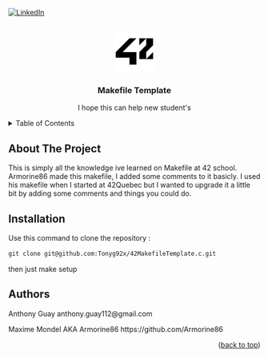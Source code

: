 <div id="top"></div>

[![LinkedIn][linkedin-shield]][linkedin-url]

<!-- PROJECT LOGO -->
<br />
<div align="center">
  <a href="https://github.com/github_username/repo_name">
    <img src="images/42_Logo.svg.png" alt="Logo" width="80" height="80">
  </a>

<h3 align="center">Makefile Template</h3>

  <p align="center">
    I hope this can help new student's
  </p>
</div>

<!-- TABLE OF CONTENTS -->
<details>
  <summary>Table of Contents</summary>
  <ol>
    <li>
      <a href="#about-the-project">About The Project</a>
    </li>
    <li>
      <a href="#installation">Installation</a>
    </li>
    <li>
      <a href="#Authors">Authors</a>
    </li>
  </ol>
</details>

<!-- ABOUT THE PROJECT -->
## About The Project
This is simply all the knowledge ive learned on Makefile at 42 school. Armorine86 made this makefile, I added some comments to it basicly. I used his makefile when I started at 42Quebec but I wanted to upgrade it a little bit by adding some comments and things you could do.
<p align="left">

  <!-- INSTALLATION -->
## Installation
Use this command to clone the repository :
```markdown
git clone git@github.com:Tonyg92x/42MakefileTemplate.c.git
```
then just make setup
<!-- Authors -->
## Authors
<p align="left">
  Anthony Guay anthony.guay112@gmail.com
<p align="left">
  Maxime Mondel AKA Armorine86 https://github.com/Armorine86
 
<p align="right">(<a href="#top">back to top</a>)</p>

<!-- MARKDOWN LINKS & IMAGES -->
<!-- https://www.markdownguide.org/basic-syntax/#reference-style-links -->
[linkedin-shield]: https://img.shields.io/badge/-LinkedIn-black.svg?style=for-the-badge&logo=linkedin&colorB=555
[linkedin-url]: https://www.linkedin.com/in/anthony-guay-75b27421b/
[product-screenshot]: images/screenshot.png
